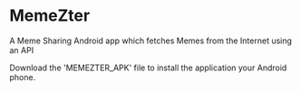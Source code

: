 # MemeZter
A Meme Sharing Android app which fetches Memes from the Internet using an API

Download the 'MEMEZTER_APK' file to install the application your Android phone.

